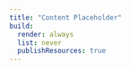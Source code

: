 ```yaml
---
title: "Content Placeholder"
build:
  render: always
  list: never
  publishResources: true
---
```


